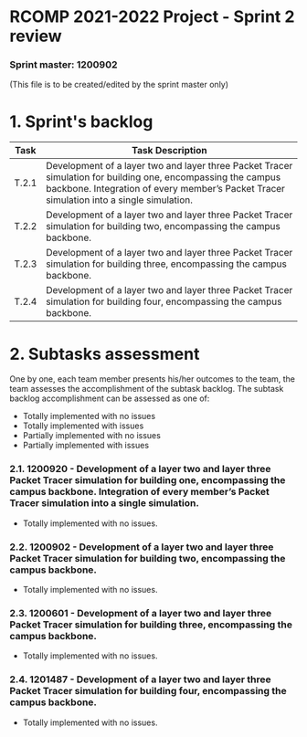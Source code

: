 RCOMP 2021-2022 Project - Sprint 2 review
=========================================
### Sprint master: 1200902 ###
(This file is to be created/edited by the sprint master only)

# 1. Sprint's backlog #
| Task  | Task Description                                                                                                                                                                                         |
|-------|----------------------------------------------------------------------------------------------------------------------------------------------------------------------------------------------------------|
| T.2.1 | Development of a layer two and layer three Packet Tracer simulation for building one, encompassing the campus backbone. Integration of every member’s Packet Tracer simulation into a single simulation. |
| T.2.2 | Development of a layer two and layer three Packet Tracer simulation for building two, encompassing the campus backbone.                                                                                  |
| T.2.3 | Development of a layer two and layer three Packet Tracer simulation for building three, encompassing the campus backbone.                                                                                |
| T.2.4 | Development of a layer two and layer three Packet Tracer simulation for building four, encompassing the campus backbone.                                                                                 |


# 2. Subtasks assessment #
One by one, each team member presents his/her outcomes to the team, the team assesses 		the accomplishment of the subtask backlog.
The subtask backlog accomplishment can be assessed as one of:

  * Totally implemented with no issues
  * Totally implemented with issues
  * Partially implemented with no issues
  * Partially implemented with issues


### 2.1. 1200920 - Development of a layer two and layer three Packet Tracer simulation for building one, encompassing the campus backbone. Integration of every member’s Packet Tracer simulation into a single simulation. #
* Totally implemented with no issues.


### 2.2. 1200902 - Development of a layer two and layer three Packet Tracer simulation for building two, encompassing the campus backbone.
* Totally implemented with no issues.


### 2.3. 1200601 - Development of a layer two and layer three Packet Tracer simulation for building three, encompassing the campus backbone.
* Totally implemented with no issues.


### 2.4. 1201487 - Development of a layer two and layer three Packet Tracer simulation for building four, encompassing the campus backbone.
* Totally implemented with no issues.
